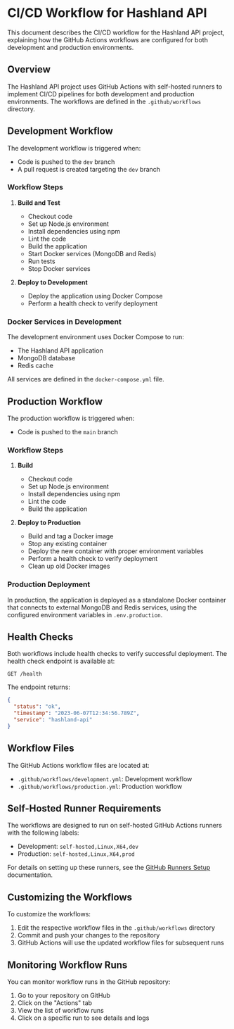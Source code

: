 # CI/CD Workflow for Hashland API

This document describes the CI/CD workflow for the Hashland API project, explaining how the GitHub Actions workflows are configured for both development and production environments.

## Overview

The Hashland API project uses GitHub Actions with self-hosted runners to implement CI/CD pipelines for both development and production environments. The workflows are defined in the `.github/workflows` directory.

## Development Workflow

The development workflow is triggered when:
- Code is pushed to the `dev` branch
- A pull request is created targeting the `dev` branch

### Workflow Steps

1. **Build and Test**
   - Checkout code
   - Set up Node.js environment
   - Install dependencies using npm
   - Lint the code
   - Build the application
   - Start Docker services (MongoDB and Redis)
   - Run tests
   - Stop Docker services

2. **Deploy to Development**
   - Deploy the application using Docker Compose
   - Perform a health check to verify deployment

### Docker Services in Development

The development environment uses Docker Compose to run:
- The Hashland API application
- MongoDB database
- Redis cache

All services are defined in the `docker-compose.yml` file.

## Production Workflow

The production workflow is triggered when:
- Code is pushed to the `main` branch

### Workflow Steps

1. **Build**
   - Checkout code
   - Set up Node.js environment
   - Install dependencies using npm
   - Lint the code
   - Build the application

2. **Deploy to Production**
   - Build and tag a Docker image
   - Stop any existing container
   - Deploy the new container with proper environment variables
   - Perform a health check to verify deployment
   - Clean up old Docker images

### Production Deployment

In production, the application is deployed as a standalone Docker container that connects to external MongoDB and Redis services, using the configured environment variables in `.env.production`.

## Health Checks

Both workflows include health checks to verify successful deployment. The health check endpoint is available at:

```
GET /health
```

The endpoint returns:
```json
{
  "status": "ok",
  "timestamp": "2023-06-07T12:34:56.789Z",
  "service": "hashland-api"
}
```

## Workflow Files

The GitHub Actions workflow files are located at:
- `.github/workflows/development.yml`: Development workflow
- `.github/workflows/production.yml`: Production workflow

## Self-Hosted Runner Requirements

The workflows are designed to run on self-hosted GitHub Actions runners with the following labels:
- Development: `self-hosted,Linux,X64,dev`
- Production: `self-hosted,Linux,X64,prod`

For details on setting up these runners, see the [GitHub Runners Setup](./github-runners-setup.md) documentation.

## Customizing the Workflows

To customize the workflows:

1. Edit the respective workflow files in the `.github/workflows` directory
2. Commit and push your changes to the repository
3. GitHub Actions will use the updated workflow files for subsequent runs

## Monitoring Workflow Runs

You can monitor workflow runs in the GitHub repository:
1. Go to your repository on GitHub
2. Click on the "Actions" tab
3. View the list of workflow runs
4. Click on a specific run to see details and logs 